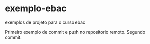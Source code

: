 # exemplo-ebac
exemplos de projeto para o curso ebac

Primeiro exemplo de commit e push no repositorio remoto.
Segundo commit.
